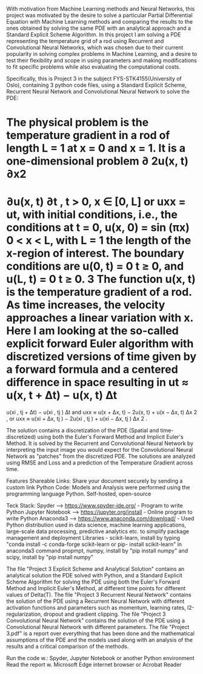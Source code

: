 With motivation from Machine Learning methods and Neural Networks, this project was motivated by the desire to solve a particular Partial Differential Equation with Machine Learning methods and comparing the results to the ones obtained by solving the same PDE with an analytical approach and a Standard Explicit Scheme Algorithm. In this project I am solving a PDE representing the temperature grid of a rod using Recurrent and Convolutional Neural Networks, which was chosen due to their current popularity in solving complex problems in Machine Learning, and a desire to test their flexibility and scope in using parameters and making modifications to fit specific problems while also evaluating the computational costs.

Specifically, this is Project 3 in the subject FYS-STK4155(University of Oslo), containing
3 python code files, using a Standard Explicit Scheme, Recurrent Neural Network and Convolutional Neural Network to solve the PDE:

The physical problem is the
temperature gradient in a rod of length L = 1 at x = 0 and x = 1. It is a 
one-dimensional problem
∂
2u(x, t)
∂x2
=
∂u(x, t)
∂t , t > 0, x ∈ [0, L]
or
uxx = ut,
with initial conditions, i.e., the conditions at t = 0,
u(x, 0) = sin (πx) 0 < x < L,
with L = 1 the length of the x-region of interest. The boundary conditions are
u(0, t) = 0 t ≥ 0,
and
u(L, t) = 0 t ≥ 0.
3
The function u(x, t) is the temperature gradient of a rod. As time increases,
the velocity approaches a linear variation with x.
Here I am looking at the so-called explicit forward Euler algorithm with
discretized versions of time given by a forward formula and a centered difference
in space resulting in
ut ≈
u(x, t + ∆t) − u(x, t)
∆t
=
u(xi
, tj + ∆t) − u(xi
, tj )
∆t
and
uxx ≈
u(x + ∆x, t) − 2u(x, t) + u(x − ∆x, t)
∆x
2
,
or
uxx ≈
u(xi + ∆x, tj ) − 2u(xi
, tj ) + u(xi − ∆x, tj )
∆x
2
.

The solution contains a discretization of the PDE (Spatial and time-discretized) using both the Euler's Forward Method and Implicit Euler's Method. It is solved by the Recurrent and Convolutional Neural Network by interpreting the input image you would expect for the Convolutional Neural Network as "patches" from the discretized PDE. The solutions are analyzed using RMSE and Loss and a prediction of the Temperature Gradient across time.

Features Shareable Links: Share your document securely by sending a custom link Python Code: Models and Analysis were performed using the programming language Python. Self-hosted, open-source

Teck Stack: Spyder --> https://www.spyder-ide.org/ - Program to write Python Jupyter Notebook --> https://jupyter.org/install - Online program to write Python Anaconda3 --> https://www.anaconda.com/download/ - Used Python distribution used in data science, machine learning applications, large-scale data processing, predictive analytics etc. to simplify package management and deployment Libraries - scikit-learn, install by typing "conda install -c conda-forge scikit-learn or pip- install scikit-learn" in anaconda3 command propmpt, numpy, install by "pip install numpy" and scipy, install by "pip install numpy"

The file "Project 3 Explicit Scheme and Analytical Solution" contains an analytical solution the PDE solved with Python, and a Standard Explicit Scheme Algorithm for solving the PDE using both the Euler's Forward Method and Implicit Euler's Method, at different time points for different values of Delta(T). The file "Project 3 Recurrent Neural Network" contains the solution of the PDE using a Recurrent Neural Network with different activation functions and parameters such as momentum, learning rates, l2-regularization, dropout and gradient clipping. The file "Project 3 Convolutional Neural Network" contains the solution of the PDE using a Convolutional Neural Network with different parameters. The file "Project 3.pdf" is a report over everything that has been done and the mathematical assumptions of the PDE and the models used along with an analysis of the results and a critical comparison of the methods.

Run the code w.: Spyder, Jupyter Notebook or another Python environment Read the report w. Microsoft Edge internet browser or Acrobat Reader
